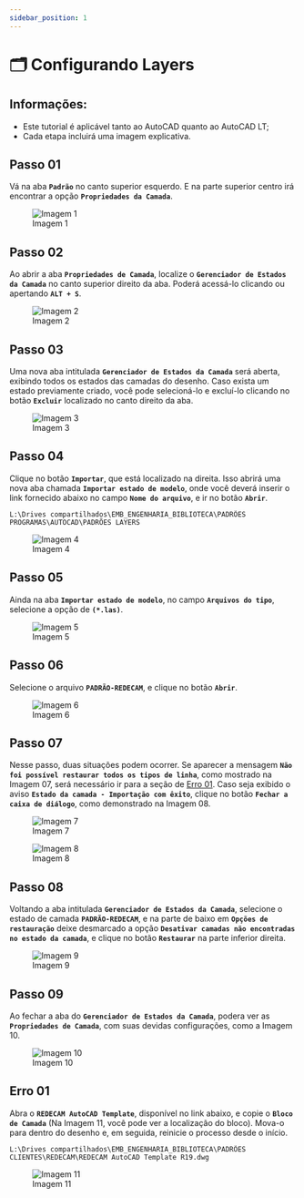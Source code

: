 ```yaml
---
sidebar_position: 1
---
```


# 🗂️ Configurando Layers

## Informações:
- Este tutorial é aplicável tanto ao AutoCAD quanto ao AutoCAD LT;
- Cada etapa incluirá uma imagem explicativa.

## Passo 01
Vá na aba **`Padrão`** no canto superior esquerdo. E na parte superior centro irá encontrar a opção **`Propriedades da Camada`**.

<figure>
    <img src="/img/autocad/configurando-layers/img_autocad_configurandolayer_img01.png" alt="Imagem 1" />
    <figcaption>Imagem 1</figcaption>
</figure>

## Passo 02
Ao abrir a aba **`Propriedades de Camada`**, localize o **`Gerenciador de Estados da Camada`** no canto superior direito da aba. Poderá acessá-lo clicando ou apertando **`ALT + S`**.

<figure>
    <img src="/img/autocad/configurando-layers/img_autocad_configurandolayer_img02.png" alt="Imagem 2" />
    <figcaption>Imagem 2</figcaption>
</figure>

## Passo 03
Uma nova aba intitulada **`Gerenciador de Estados da Camada`** será aberta, exibindo todos os estados das camadas do desenho. Caso exista um estado previamente criado, você pode selecioná-lo e excluí-lo clicando no botão **`Excluir`** localizado no canto direito da aba.

<figure>
    <img src="/img/autocad/configurando-layers/img_autocad_configurandolayer_img03.png" alt="Imagem 3" />
    <figcaption>Imagem 3</figcaption>
</figure>

## Passo 04
Clique no botão **`Importar`**, que está localizado na direita. Isso abrirá uma nova aba chamada **`Importar estado de modelo`**, onde você deverá inserir o link fornecido abaixo no campo **`Nome do arquivo`**, e ir no botão **`Abrir`**.

```
L:\Drives compartilhados\EMB_ENGENHARIA_BIBLIOTECA\PADRÕES PROGRAMAS\AUTOCAD\PADRÕES LAYERS
```

<figure>
    <img src="/img/autocad/configurando-layers/img_autocad_configurandolayer_img04.png" alt="Imagem 4" />
    <figcaption>Imagem 4</figcaption>
</figure>

## Passo 05
Ainda na aba **`Importar estado de modelo`**, no campo **`Arquivos do tipo`**, selecione a opção de **`(*.las)`**.

<figure>
    <img src="/img/autocad/configurando-layers/img_autocad_configurandolayer_img05.png" alt="Imagem 5" />
    <figcaption>Imagem 5</figcaption>
</figure>

## Passo 06
Selecione o arquivo **`PADRÃO-REDECAM`**, e clique no botão **`Abrir`**.

<figure>
    <img src="/img/autocad/configurando-layers/img_autocad_configurandolayer_img06.png" alt="Imagem 6" />
    <figcaption>Imagem 6</figcaption>
</figure>

## Passo 07
Nesse passo, duas situações podem ocorrer. Se aparecer a mensagem **`Não foi possível restaurar todos os tipos de linha`**, como mostrado na Imagem 07, será necessário ir para a seção de <a href="#erro-01">Erro 01</a>. Caso seja exibido o aviso **`Estado da camada - Importação com êxito`**, clique no botão **`Fechar a caixa de diálogo`**, como demonstrado na Imagem 08.

<figure>
    <img src="/img/autocad/configurando-layers/img_autocad_configurandolayer_img07.png" alt="Imagem 7" />
    <figcaption>Imagem 7</figcaption>
</figure>

<figure>
    <img src="/img/autocad/configurando-layers/img_autocad_configurandolayer_img08.png" alt="Imagem 8" />
    <figcaption>Imagem 8</figcaption>
</figure>

## Passo 08
Voltando a aba intitulada **`Gerenciador de Estados da Camada`**, selecione o estado de camada **`PADRÃO-REDECAM`**, e na parte de baixo em **`Opções de restauração`** deixe desmarcado a opção **`Desativar camadas não encontradas no estado da camada`**, e clique no botão **`Restaurar`** na parte inferior direita.

<figure>
    <img src="/img/autocad/configurando-layers/img_autocad_configurandolayer_img09.png" alt="Imagem 9" />
    <figcaption>Imagem 9</figcaption>
</figure>

## Passo 09
Ao fechar a aba do **`Gerenciador de Estados da Camada`**, podera ver as **`Propriedades de Camada`**, com suas devidas configurações, como a Imagem 10.

<figure>
    <img src="/img/autocad/configurando-layers/img_autocad_configurandolayer_img10.png" alt="Imagem 10" />
    <figcaption>Imagem 10</figcaption>
</figure>

## Erro 01
Abra o **`REDECAM AutoCAD Template`**, disponível no link abaixo, e copie o **`Bloco de Camada`** (Na Imagem 11, você pode ver a localização do bloco). Mova-o para dentro do desenho e, em seguida, reinicie o processo desde o início.

```
L:\Drives compartilhados\EMB_ENGENHARIA_BIBLIOTECA\PADRÕES CLIENTES\REDECAM\REDECAM AutoCAD Template R19.dwg
```

<figure>
    <img src="/img/autocad/configurando-layers/img_autocad_configurandolayer_img11.png" alt="Imagem 11" />
    <figcaption>Imagem 11</figcaption>
</figure>